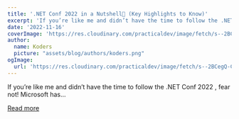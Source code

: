 ```yaml
---
title: '.NET Conf 2022 in a Nutshell🥜 (Key Highlights to Know)'
excerpt: 'If you’re like me and didn’t have the time to follow the .NET Conf 2022 , fear not!  Microsoft has...'
date: '2022-11-16'
coverImage: 'https://res.cloudinary.com/practicaldev/image/fetch/s--2BCegQ-C--/c_imagga_scale,f_auto,fl_progressive,h_420,q_auto,w_1000/https://dev-to-uploads.s3.amazonaws.com/uploads/articles/gzgp86i2poedhkmmb46p.png'
author:
  name: Koders
  picture: "assets/blog/authors/koders.png"
ogImage:
  url: 'https://res.cloudinary.com/practicaldev/image/fetch/s--2BCegQ-C--/c_imagga_scale,f_auto,fl_progressive,h_420,q_auto,w_1000/https://dev-to-uploads.s3.amazonaws.com/uploads/articles/gzgp86i2poedhkmmb46p.png'
---
```


If you’re like me and didn’t have the time to follow the .NET Conf 2022 , fear not!  Microsoft has...

[Read more](https://dev.to/bytehide/net-conf-2022-in-a-nutshell-key-highlights-to-know-313f)
